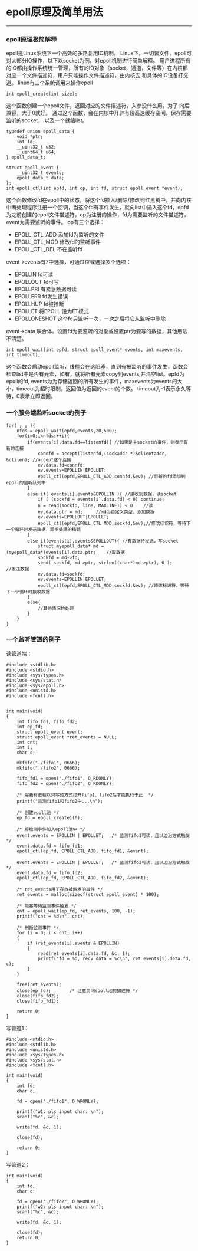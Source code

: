 # epoll原理及简单用法
---

### epoll原理极简解释
epoll是Linux系统下一个高效的多路复用IO机制。
Linux下，一切皆文件。epoll可对大部分IO操作，以下以socket为例，对epoll机制进行简单解释。
用户进程所有的IO都由操作系统统一管理，所有的IO对象（socket，通道，文件等）在内核都对应一个文件描述符，用户只能操作文件描述符，由内核去
和具体的IO设备打交道。
linux有三个系统调用来操作epoll
~~~
int epoll_create(int size);
~~~
这个函数创建一个epoll文件，返回对应的文件描述符，入参没什么用，为了
向后兼容，大于0就好。
通过这个函数，会在内核中开辟有段高速缓存空间，保存需要监听的socket，
以及一个就绪list。
~~~
typedef union epoll_data {
	void *ptr;
	int fd;
	__uint32_t u32;
	__uint64_t u64;
} epoll_data_t;

struct epoll_event {
	__uint32_t events;
	epoll_data_t data;
};
int epoll_ctl(int epfd, int op, int fd, struct epoll_event *event);
~~~
这个函数修改fd在epoll中的状态，将这个fd插入/删除/修改到红黑树中，并向内核中断处理程序注册一个回调，当这个fd有事件发生，就向list中插入这个fd。epfd为之前创建的epoll文件描述符，op为注册的操作，fd为需要监听的文件描述符，event为需要监听的事件。
op有三个选择：
- EPOLL_CTL_ADD 添加fd为监听的文件
- EPOLL_CTL_MOD 修改fd的监听事件
- EPOLL_CTL_DEL 不在监听fd

event->events有7中选择，可通过位或选择多个选项：
- EPOLLIN fd可读
- EPOLLOUT fd可写
- EPOLLPRI 有紧急数据可读
- EPOLLERR fd发生错误
- EPOLLHUP fd被挂断
- EPOLLET 将EPOLL 设为ET模式
- EPOLLONESHOT 这个fd只监听一次，一次之后将它从监听中删除

event->data 联合体。设置fd为要监听的对象或设置ptr为要写的数据，其他用法不清楚。

~~~
int epoll_wait(int epfd, struct epoll_event* events, int maxevents, int timeout);
~~~
这个函数会启动epoll监听，线程会在这阻塞，直到有被监听的事件发生，函数会检查list中是否有元素，如有，就将所有元素copy到events,并清空list。epfd为epoll的fd, events为为存储返回的所有发生的事件，maxevents为events的大小，timeout为超时限制。返回值为返回的event的个数。
timeout为-1表示永久等待，0表示立即返回。

### 一个服务端监听socket的例子
~~~
for( ; ; ){
    nfds = epoll_wait(epfd,events,20,500);
    for(i=0;i<nfds;++i){
        if(events[i].data.fd==listenfd){ //如果是主socket的事件，则表示有新的连接
			connfd = accept(listenfd,(sockaddr *)&clientaddr, &clilen); //accept这个连接
			ev.data.fd=connfd;
			ev.events=EPOLLIN|EPOLLET;
			epoll_ctl(epfd,EPOLL_CTL_ADD,connfd,&ev); //将新的fd添加到epoll的监听队列中
        }
        else if( events[i].events&EPOLLIN ){ //接收到数据，读socket
            if ( (sockfd = events[i].data.fd) < 0) continue;
            n = read(sockfd, line, MAXLINE)) < 0    //读
            ev.data.ptr = md;     //md为自定义类型，添加数据
            ev.events=EPOLLOUT|EPOLLET;
            epoll_ctl(epfd,EPOLL_CTL_MOD,sockfd,&ev);//修改标识符，等待下一个循环时发送数据，异步处理的精髓
        }
        else if(events[i].events&EPOLLOUT){ //有数据待发送，写socket
            struct myepoll_data* md = (myepoll_data*)events[i].data.ptr;    //取数据
            sockfd = md->fd;
            send( sockfd, md->ptr, strlen((char*)md->ptr), 0 );        //发送数据
            ev.data.fd=sockfd;
            ev.events=EPOLLIN|EPOLLET;
            epoll_ctl(epfd,EPOLL_CTL_MOD,sockfd,&ev); //修改标识符，等待下一个循环时接收数据
        }
        else{
            //其他情况的处理
        }
    }
}
~~~


### 一个监听管道的例子
读管道端：
~~~
#include <stdlib.h>
#include <stdio.h>
#include <sys/types.h>
#include <sys/stat.h>
#include <sys/epoll.h>
#include <unistd.h>
#include <fcntl.h>


int main(void)
{
    int fifo_fd1, fifo_fd2;
    int ep_fd;
    struct epoll_event event;
    struct epoll_event *ret_events = NULL;
    int cnt;
    int i;
    char c;

    mkfifo("./fifo1", 0666);
    mkfifo("./fifo2", 0666);

    fifo_fd1 = open("./fifo1", O_RDONLY);
    fifo_fd2 = open("./fifo2", O_RDONLY);

    /* 需要有进程以只写的方式打开fifo1、fifo2后才能执行于此  */
    printf("监测fifo1和fifo2中...\n");  

    /* 创建epoll池 */
    ep_fd = epoll_create1(0);

    /* 将检测事件加入epoll池中 */
    event.events = EPOLLIN | EPOLLET;   /* 监测fifo1可读，且以边沿方式触发 */
    event.data.fd = fifo_fd1;
    epoll_ctl(ep_fd, EPOLL_CTL_ADD, fifo_fd1, &event);

    event.events = EPOLLIN | EPOLLET;   /* 监测fifo2可读，且以边沿方式触发 */
    event.data.fd = fifo_fd2;
    epoll_ctl(ep_fd, EPOLL_CTL_ADD, fifo_fd2, &event);

    /* ret_events用于存放被触发的事件 */
    ret_events = malloc(sizeof(struct epoll_event) * 100);  

    /* 阻塞等待监测事件触发 */
    cnt = epoll_wait(ep_fd, ret_events, 100, -1);   
    printf("cnt = %d\n", cnt);

    /* 判断监测事件 */
    for (i = 0; i < cnt; i++)
    {
        if (ret_events[i].events & EPOLLIN)
        {
            read(ret_events[i].data.fd, &c, 1);
            printf("fd = %d, recv data = %c\n", ret_events[i].data.fd, c);
        }
    }

    free(ret_events);
    close(ep_fd);       /* 注意关闭epoll池的描述符 */
    close(fifo_fd2);
    close(fifo_fd1);

    return 0;
}
~~~
写管道1：
~~~
#include <stdio.h>
#include <stdlib.h>
#include <unistd.h>
#include <sys/types.h>
#include <sys/stat.h>
#include <fcntl.h>

int main(void)
{
    int fd;
    char c;

    fd = open("./fifo1", O_WRONLY);

    printf("w1: pls input char: \n");
    scanf("%c", &c);

    write(fd, &c, 1);

    close(fd);

    return 0;
}
~~~
写管道2：
~~~
int main(void)
{
    int fd;
    char c;

    fd = open("./fifo2", O_WRONLY); 
    printf("w2: pls input char: \n");
    scanf("%c", &c);

    write(fd, &c, 1);

    close(fd);  
    return 0;
}
~~~







